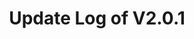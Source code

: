 ---
permalink: /wiki/posts/update-log/2-0-1
title: "Update Log of V2.0.1"
redirect_from:
  - /Posts/Old-Update-Log/2-0-1
  - /Posts/Update-Log/2-0-1
easy_links:
  list:
    - link_name: "V2.0.1"
      search:
        name: "V2.0.1"
update_published_at: "2020-01-20 19:30:00 +00:00"
post_created_at: "2021-04-16 00:00:00 +00:00"
post_updated_at: "2021-04-18 00:00:00 +00:00"
tags:
  - V2
  - Bug Fixes Only
update_log_data:
  version: "2.0.1"
  content:
    - title: "This update included..."
      id: "GenericList1"
      type: "Unordered_List_Old_Title"
      content:
        - text: "A fix to a big bug where a dock would say that it is open and should be open but it wasn't actually."
        - text: "Background improvements to the dock management system."
---